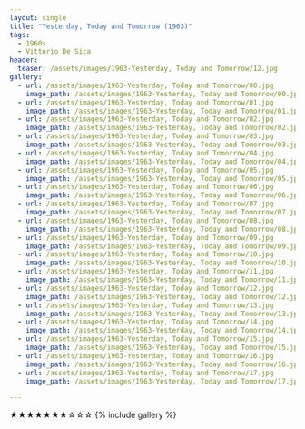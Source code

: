 ```yaml
---
layout: single
title: "Yesterday, Today and Tomorrow (1963)"
tags:
  - 1960s 
  - Vittorio De Sica
header:
  teaser: /assets/images/1963-Yesterday, Today and Tomorrow/12.jpg
gallery:
  - url: /assets/images/1963-Yesterday, Today and Tomorrow/00.jpg
    image_path: /assets/images/1963-Yesterday, Today and Tomorrow/00.jpg  
  - url: /assets/images/1963-Yesterday, Today and Tomorrow/01.jpg
    image_path: /assets/images/1963-Yesterday, Today and Tomorrow/01.jpg
  - url: /assets/images/1963-Yesterday, Today and Tomorrow/02.jpg
    image_path: /assets/images/1963-Yesterday, Today and Tomorrow/02.jpg
  - url: /assets/images/1963-Yesterday, Today and Tomorrow/03.jpg
    image_path: /assets/images/1963-Yesterday, Today and Tomorrow/03.jpg
  - url: /assets/images/1963-Yesterday, Today and Tomorrow/04.jpg
    image_path: /assets/images/1963-Yesterday, Today and Tomorrow/04.jpg
  - url: /assets/images/1963-Yesterday, Today and Tomorrow/05.jpg
    image_path: /assets/images/1963-Yesterday, Today and Tomorrow/05.jpg
  - url: /assets/images/1963-Yesterday, Today and Tomorrow/06.jpg
    image_path: /assets/images/1963-Yesterday, Today and Tomorrow/06.jpg
  - url: /assets/images/1963-Yesterday, Today and Tomorrow/07.jpg
    image_path: /assets/images/1963-Yesterday, Today and Tomorrow/07.jpg
  - url: /assets/images/1963-Yesterday, Today and Tomorrow/08.jpg
    image_path: /assets/images/1963-Yesterday, Today and Tomorrow/08.jpg
  - url: /assets/images/1963-Yesterday, Today and Tomorrow/09.jpg
    image_path: /assets/images/1963-Yesterday, Today and Tomorrow/09.jpg
  - url: /assets/images/1963-Yesterday, Today and Tomorrow/10.jpg
    image_path: /assets/images/1963-Yesterday, Today and Tomorrow/10.jpg
  - url: /assets/images/1963-Yesterday, Today and Tomorrow/11.jpg
    image_path: /assets/images/1963-Yesterday, Today and Tomorrow/11.jpg
  - url: /assets/images/1963-Yesterday, Today and Tomorrow/12.jpg
    image_path: /assets/images/1963-Yesterday, Today and Tomorrow/12.jpg
  - url: /assets/images/1963-Yesterday, Today and Tomorrow/13.jpg
    image_path: /assets/images/1963-Yesterday, Today and Tomorrow/13.jpg
  - url: /assets/images/1963-Yesterday, Today and Tomorrow/14.jpg
    image_path: /assets/images/1963-Yesterday, Today and Tomorrow/14.jpg
  - url: /assets/images/1963-Yesterday, Today and Tomorrow/15.jpg
    image_path: /assets/images/1963-Yesterday, Today and Tomorrow/15.jpg
  - url: /assets/images/1963-Yesterday, Today and Tomorrow/16.jpg
    image_path: /assets/images/1963-Yesterday, Today and Tomorrow/16.jpg
  - url: /assets/images/1963-Yesterday, Today and Tomorrow/17.jpg
    image_path: /assets/images/1963-Yesterday, Today and Tomorrow/17.jpg

---
```

★★★★★★★☆☆☆
{% include gallery %}

